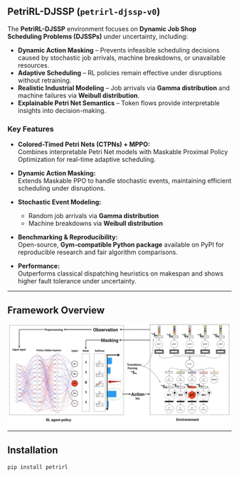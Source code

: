 ## PetriRL-DJSSP (`petrirl-djssp-v0`)  

The **PetriRL-DJSSP** environment focuses on **Dynamic Job Shop Scheduling Problems (DJSSPs)** under uncertainty, including:  

- **Dynamic Action Masking** – Prevents infeasible scheduling decisions caused by stochastic job arrivals, machine breakdowns, or unavailable resources.  
- **Adaptive Scheduling** – RL policies remain effective under disruptions without retraining.  
- **Realistic Industrial Modeling** – Job arrivals via **Gamma distribution** and machine failures via **Weibull distribution**.  
- **Explainable Petri Net Semantics** – Token flows provide interpretable insights into decision-making.  

### Key Features  

- **Colored-Timed Petri Nets (CTPNs) + MPPO:**  
  Combines interpretable Petri Net models with Maskable Proximal Policy Optimization for real-time adaptive scheduling.  

- **Dynamic Action Masking:**  
  Extends Maskable PPO to handle stochastic events, maintaining efficient scheduling under disruptions.  

- **Stochastic Event Modeling:**  
  - Random job arrivals via **Gamma distribution**  
  - Machine breakdowns via **Weibull distribution**  

- **Benchmarking & Reproducibility:**  
  Open-source, **Gym-compatible Python package** available on PyPI for reproducible research and fair algorithm comparisons.  

- **Performance:**  
  Outperforms classical dispatching heuristics on makespan and shows higher fault tolerance under uncertainty.  

---

## Framework Overview  

![Framework](https://github.com/Sofiene-Uni/PetriRL_DJSSP/blob/main/framework.png)  

---

## Installation  

```bash
pip install petrirl

